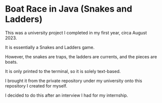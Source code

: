 # Boat Race in Java (Snakes and Ladders) 

This was a university project I completed in my first year, circa August 2023. 

It is essentially a Snakes and Ladders game. 

However, the snakes are traps, the ladders are currents, and the pieces are boats. 

It is only printed to the terminal, so it is solely text-based. 

I brought it from the private repository under my university onto this repository I created for myself. 

I decided to do this after an interview I had for my internship. 
